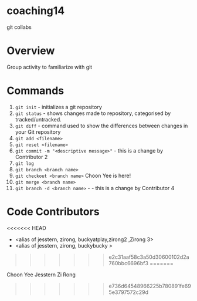 # coaching14
git collabs

# Overview
Group activity to familiarize with git

# Commands
1. `git init` - initializes a git repository
2. `git status` - shows changes made to repository, categorised by tracked/untracked.
3. `git diff` - command used to show the differences between changes in your Git repository
4. `git add <filename>` 
5. `git reset <filename>`
6. `git commit -m "<descriptive message>"` - this is a change by Contributor 2
7. `git log`
8. `git branch <branch name>`
9. `git checkout <branch name>` Choon Yee is here!
10. `git merge <branch name>`
11. `git branch -d <branch name>` - - this is a change by Contributor 4

# Code Contributors
<<<<<<< HEAD
- <alias of jesstern, zirong, buckyatplay,zirong2 ,Zirong 3>
- <alias of jesstern, zirong, buckybucky >
>>>>>>> e2c31aaf58c3a50d30600102d2a760bbc6696bf3
=======

Choon Yee
Jesstern
Zi Rong
>>>>>>> e736d64548966225b780891fe695e3797572c29d
